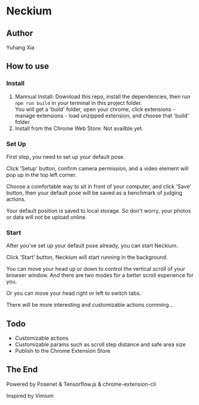 # Neckium

## Author

Yuhang Xia

## How to use

### Install

1. Mannual Install:
   Download this repo, install the dependencies, then run `npm run build` in your terminal in this project folder.  
   You will get a 'build' folder, open your chrome, click extensions - manage extensions - load unzipped extension, and choose that 'build' folder.
2. Install from the Chrome Web Store:
   Not availble yet.

### Set Up

First step, you need to set up your default pose.  
  
Click 'Setup' button, confirm camera permission, and a video element will pop up in the top left corner.  
  
Choose a comfortable way to sit in front of your computer, and click 'Save' button, then your default pose will be saved as a benchmark of judging actions. 
  
Your default position is saved to local storage. So don't worry, your photos or data will not be upload online.  

### Start

After you've set up your default pose already, you can start Neckium.  
  
Click 'Start' button, Neckium will start running in the background.  
  
You can move your head up or down to control the vertical scroll of your browser window. And there are two modes for a better scroll experience for you. 
  
Or you can move your head right or left to switch tabs.  
  
There will be more interesting and customizable actions comming...  

## Todo

- Customizable actions
- Customizable params such as scroll step distance and safe area size
- Publish to the Chrome Extension Store

## The End

Powered by Posenet & Tensorflow.js & chrome-extension-cli  
  
Inspired by Vimium
